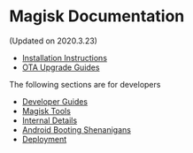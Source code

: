 # Magisk Documentation
(Updated on 2020.3.23)

- [Installation Instructions](install.md)
- [OTA Upgrade Guides](ota.md)

The following sections are for developers

- [Developer Guides](guides.md)
- [Magisk Tools](tools.md)
- [Internal Details](details.md)
- [Android Booting Shenanigans](boot.md)
- [Deployment](deploy.md)
